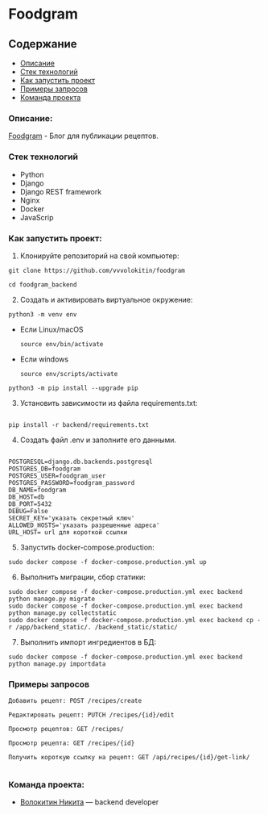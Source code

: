 # Foodgram

## Содержание

- [Описание](#описание)
- [Стек технологий](#стеек=технологий)
- [Как запустить проект](#как-запустить-проект)
- [Примеры запросов](#примеры-запросов)
- [Команда проекта](#команда-проекта)

### Описание:

[Foodgram](http://yc-foodgram.zapto.org/) - Блог для публикации рецептов.

### Стек технологий

- Python
- Django
- Django REST framework
- Nginx
- Docker
- JavaScrip

### Как запустить проект:

1. Клонируйте репозиторий на свой компьютер:

```
git clone https://github.com/vvvolokitin/foodgram
```

```
cd foodgram_backend
```
2. Cоздать и активировать виртуальное окружение:

```
python3 -m venv env
```

* Если Linux/macOS

    ```
    source env/bin/activate
    ```

* Если windows

    ```
    source env/scripts/activate
    ```

```
python3 -m pip install --upgrade pip
```

3. Установить зависимости из файла requirements.txt:

```

pip install -r backend/requirements.txt
```
4. Создать файл .env и заполните его данными.

```

POSTGRESQL=django.db.backends.postgresql
POSTGRES_DB=foodgram
POSTGRES_USER=foodgram_user
POSTGRES_PASSWORD=foodgram_password
DB_NAME=foodgram
DB_HOST=db
DB_PORT=5432
DEBUG=False
SECRET_KEY='указать секретный ключ'
ALLOWED_HOSTS='указать разрешенные адреса'
URL_HOST= url для короткой ссылки
```
5. Запустить docker-compose.production:

```
sudo docker compose -f docker-compose.production.yml up
```

6. Выполнить миграции, сбор статики:
```
sudo docker compose -f docker-compose.production.yml exec backend python manage.py migrate
sudo docker compose -f docker-compose.production.yml exec backend python manage.py collectstatic
sudo docker compose -f docker-compose.production.yml exec backend cp -r /app/backend_static/. /backend_static/static/
```
7. Выполнить импорт ингредиентов в БД:
```
sudo docker compose -f docker-compose.production.yml exec backend python manage.py importdata
```
### Примеры запросов

```
Добавить рецепт: POST /recipes/create

Редактировать рецепт: PUTCH /recipes/{id}/edit

Просмотр рецептов: GET /recipes/

Просмотр рецепта: GET /recipes/{id}

Получить короткую ссылку на рецепт: GET /api/recipes/{id}/get-link/


```

### Команда проекта:

- [Волокитин Никита](https://github.com/vvvolokitin) — backend developer
